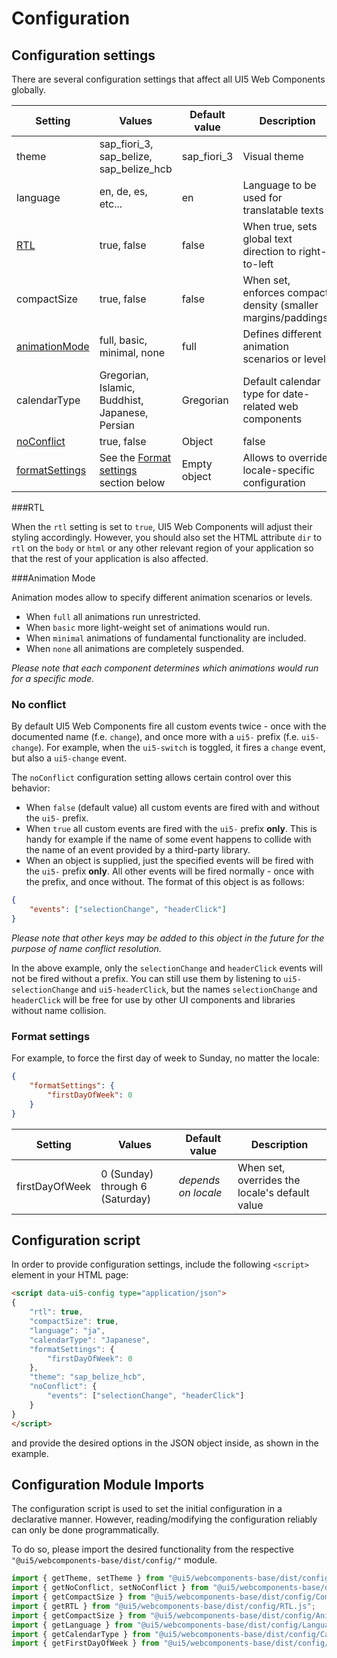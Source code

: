 # Configuration


## Configuration settings

There are several configuration settings that affect all UI5 Web Components globally.

  Setting    |                     Values                      | Default value |                          Description
------------ | ----------------------------------------------- | ------------- | -------------------------------------------------------------
theme        | sap_fiori_3, sap_belize, sap_belize_hcb         | sap_fiori_3   | Visual theme
language     | en, de, es, etc...                              | en            | Language to be used for translatable texts
[RTL](#rtl)          | true, false                                     | false         | When true, sets global text direction to right-to-left
compactSize  | true, false                                     | false         | When set, enforces compact density (smaller margins/paddings)
[animationMode](#animationMode)  | full, basic, minimal, none  | full          | Defines different animation scenarios or levels
calendarType | Gregorian, Islamic, Buddhist, Japanese, Persian | Gregorian     | Default calendar type for date-related web components
[noConflict](#noConflict)  | true, false | Object                            | false         | When set to true, all events will be fired with a "ui5-" prefix only
[formatSettings](#formatSettings)| See the [Format settings](#formatSettings) section below		| Empty object | Allows to override locale-specific configuration

<a name="rtl"></a>
###RTL
 
When the `rtl` setting is set to `true`, UI5 Web Components will adjust their styling accordingly.
However, you should also set the HTML attribute `dir` to `rtl` on the `body` or `html` or any other relevant region of your application
so that the rest of your application is also affected. 

<a name="animationMode"></a>
###Animation Mode

Animation modes allow to specify different animation scenarios or levels.
 - When `full` all animations run unrestricted.
 - When `basic` more light-weight set of animations would run.
 - When `minimal` animations of fundamental functionality are included.
 - When `none` all animations are completely suspended.

*Please note that each component determines which animations would run for a specific mode.*

<a name="noConflict"></a>
### No conflict

By default UI5 Web Components fire all custom events twice - once with the documented name (f.e. `change`), and once more with a `ui5-` prefix (f.e. `ui5-change`).
For example, when the `ui5-switch` is toggled, it fires a `change` event, but also a `ui5-change` event.

The `noConflict` configuration setting allows certain control over this behavior:
 - When `false` (default value) all custom events are fired with and without the `ui5-` prefix.
 - When `true` all custom events are fired with the `ui5-` prefix **only**. 
 This is handy for example if the name of some event happens to collide with the name of an event provided by a third-party library.
 - When an object is supplied, just the specified events will be fired with the `ui5-` prefix **only**.
 All other events will be fired normally - once with the prefix, and once without. 
 The format of this object is as follows:
 ```json
 {
	 "events": ["selectionChange", "headerClick"]
 }
 ```
 *Please note that other keys may be added to this object in the future for the purpose of name conflict resolution.*
 
 In the above example, only the `selectionChange` and `headerClick` events will not be fired without a prefix. 
 You can still use them by listening to `ui5-selectionChange` and `ui5-headerClick`, but the names `selectionChange` and `headerClick` will be
 free for use by other UI components and libraries without name collision.

<a name="formatSettings"></a>
### Format settings

For example, to force the first day of week to Sunday, no matter the locale:

```json
{
	"formatSettings": {
		"firstDayOfWeek": 0
	}
}
```

  Setting    |                     Values                      | Default value |                          Description
------------ | ----------------------------------------------- | ------------- | -------------------------------------------------------------
firstDayOfWeek | 0 (Sunday) through 6 (Saturday) | *depends on locale*     | When set, overrides the locale's default value


## Configuration script

In order to provide configuration settings, include the following ```<script>``` element in your HTML page:

```html
<script data-ui5-config type="application/json">
{
	"rtl": true,
	"compactSize": true,
	"language": "ja",
	"calendarType": "Japanese",
	"formatSettings": {
		"firstDayOfWeek": 0
	},
	"theme": "sap_belize_hcb",
	"noConflict": {
		"events": ["selectionChange", "headerClick"]
	}
}
</script>
```

and provide the desired options in the JSON object inside, as shown in the example.

## Configuration Module Imports

The configuration script is used to set the initial configuration in a declarative manner.
However, reading/modifying the configuration reliably can only be done programmatically.

To do so, please import the desired functionality from the respective `"@ui5/webcomponents-base/dist/config/"` module.

```js
import { getTheme, setTheme } from "@ui5/webcomponents-base/dist/config/Theme.js";
import { getNoConflict, setNoConflict } from "@ui5/webcomponents-base/dist/config/NoConflict.js";
import { getCompactSize } from "@ui5/webcomponents-base/dist/config/CompactSize.js";
import { getRTL } from "@ui5/webcomponents-base/dist/config/RTL.js";
import { getCompactSize } from "@ui5/webcomponents-base/dist/config/AnimationMode.js";
import { getLanguage } from "@ui5/webcomponents-base/dist/config/Language.js";
import { getCalendarType } from "@ui5/webcomponents-base/dist/config/CalendarType.js";
import { getFirstDayOfWeek } from "@ui5/webcomponents-base/dist/config/FormatSettings.js";
```
